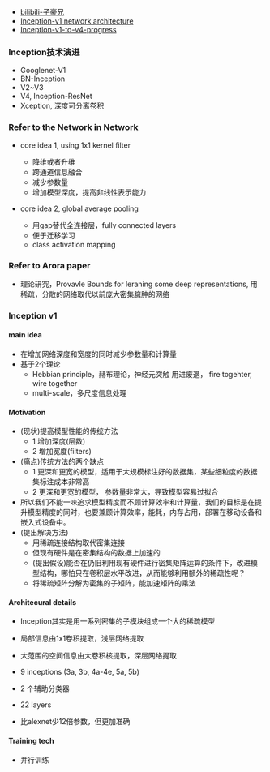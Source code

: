 - [bilibili-子豪兄](https://www.bilibili.com/video/BV1r7411X7LC?p=4)
- [Inception-v1 network architecture](https://static.oschina.net/uploads/space/2018/0317/141544_FfKB_876354.jpg)
- [Inception-v1-to-v4-progress](https://www.itread01.com/content/1544969366.html)
### Inception技术演进
- Googlenet-V1
- BN-Inception
- V2~V3
- V4, Inception-ResNet
- Xception, 深度可分离卷积

### Refer to the Network in Network
- core idea 1, using 1x1 kernel filter
	- 降维或者升维
	- 跨通道信息融合
	- 减少参数量
	- 增加模型深度，提高非线性表示能力
	
- core idea 2, global average pooling
	- 用gap替代全连接层，fully connected layers
	- 便于迁移学习
	- class activation mapping
	
### Refer to Arora paper
- 理论研究，Provavle Bounds for leraning some deep representations, 
用稀疏，分散的网络取代以前庞大密集臃肿的网络
	
### Inception v1

#### main idea
- 在增加网络深度和宽度的同时减少参数量和计算量
- 基于2个理论
	- Hebbian principle，赫布理论，神经元突触 用进废退， fire togehter, wire together
	- multi-scale，多尺度信息处理
	
#### Motivation
- (现状)提高模型性能的传统方法
	- 1 增加深度(层数)
	- 2 增加宽度(filters)
- (痛点)传统方法的两个缺点
	- 1 更深和更宽的模型，适用于大规模标注好的数据集，某些细粒度的数据集标注成本非常高
	- 2 更深和更宽的模型， 参数量非常大，导致模型容易过拟合
- 所以我们不能一味追求模型精度而不顾计算效率和计算量，我们的目标是在提升模型精度的同时，也要兼顾计算效率，能耗，内存占用，部署在移动设备和嵌入式设备中。
- (提出解决方法)
	- 用稀疏连接结构取代密集连接
	- 但现有硬件是在密集结构的数据上加速的
	- (提出假设)能否在仍旧利用现有硬件进行密集矩阵运算的条件下，改进模型结构，哪怕只在卷积层水平改进，从而能够利用额外的稀疏性呢？
	- 将稀疏矩阵分解为密集的子矩阵，能加速矩阵的乘法
	
#### Architecural details
- Inception其实是用一系列密集的子模块组成一个大的稀疏模型
- 局部信息由1x1卷积提取，浅层网络提取
- 大范围的空间信息由大卷积核提取，深层网络提取

- 9 inceptions (3a, 3b, 4a-4e, 5a, 5b)
- 2 个辅助分类器
- 22 layers
- 比alexnet少12倍参数，但更加准确

#### Training tech
- 并行训练
